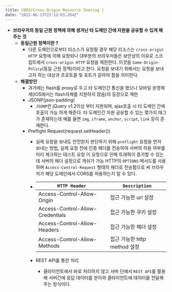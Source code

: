 ```yaml
---
title: CORS(Cross-Origin Resource Sharing )
date: "2022-06-13T22:12:03.284Z"
---
```

- **브라우저의 동일 근원 정책에 의해 생겨난 타 도메인 간에 자원을 공유할 수 있게 해주는 것**
    - **동일근원 정책이란 ?**
        - 다른 도메인으로부터 리소스가 요청될 경우 해당 리소스는 `cross-origin HTTP` 요청에 의해 요청되나 대부분의 브라우저들은 보안상의 이유로 스크립트에서 `cross-origin HTTP` 요청을 제한한다. 이것을 `Same-Origin-Policy`(동일 근원 정책)이라고 한다. 요청을 보내기 위해서는 요청을 보내고자 하는 대상과 프로토콜 및 포트가 같아야 함을 의미한다.
    - **해결방안**
        - 과거에는 flash를 proxy로 두고 타 도메인간 통신을 했으나 모바일 운영체제(IOS에서는 flash자체를 지원하지 않음)의 등장으로 제한
        - JSONP(json-padding)
            - `JSONP`란 jQuery v1.2이상 부터 지원되며, ajax호출 시 타 도메인 간에 호출이 가능 하게 해준다. 타 도메인간 자원 공유할 수 있는 몇가지 태그가 존재하는데 예를 들면 `img`, `iframe`, `anchor`, `script`, `link` 등이 존재한다.
        - Preflight Request(request.setHeader())
            - 실제 요청을 보내도 안전한지 판단하기 위해 `preflight` 요청을 먼저 보내는 방법, 실제 요청 전에 인증 헤더를 전송하여 서버의 허용 여부를 미리 체크하는 테스트 요청 이 요청으로 인해 트래픽이 증가할 수 있는데 서버의 헤더 설정으로 캐쉬가 가능 HTTP의 `OPTIONS` 메서드를 사용하며 `Access-Control-Request` 형태의 헤더로 전송함으로 써 브라우저가 해당 도메인에서 CORS를 허용하는지 알 수 있다.
            - | `HTTP Header` | `Description` |
              | --- | --- |
              | Access-Control-Allow-Origin | 접근 가능한 url 설정 |
              | Access-Control-Allow-Credentials | 접근 가능한 쿠키 설정 |
              | Access-Control-Allow-Headers | 접근 가능한 헤더 설정 |
              | Access-Control-Allow-Methods | 접근 가능한 http method 설정 |

            - REST API를 통한 처리
              - 클라이언트에서 바로 처리하지 않고 서버 단에서 `REST API`를 활용해 서버간에 응답 데이터를 받아와 클라이언트에 데이터를 전달해 주는 방식이다.